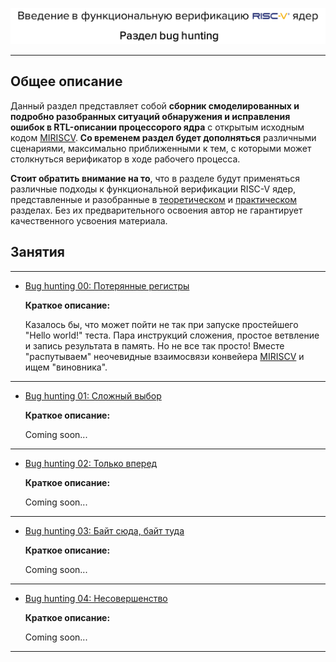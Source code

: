 ![](../doc/pic/preview_6.png)

---

## Общее описание

Данный раздел представляет собой **сборник смоделированных и подробно разобранных ситуаций обнаружения и исправления ошибок в RTL-описании процессорого ядра** с открытым исходным кодом [MIRISCV](https://github.com/MPSU/MIRISCV/tree/b510b308addc4a7271e36f2a348bd18bf24c1d77). **Со временем раздел будет дополняться** различными сценариями, максимально приближенными к тем, с которыми может столкнуться верификатор в ходе рабочего процесса. 

**Стоит обратить внимание на то**, что в разделе будут применяться различные подходы к функциональной верификации RISC-V ядер, представленные и разобранные в [теоретическом](../../theory/) и [практическом](../../practice/) разделах. Без их предварительного освоения автор не гарантирует качественного усвоения материала.

## Занятия

---

- [Bug hunting 00: Потерянные регистры](./00_regs/)
  
  **Краткое описание:**

  Казалось бы, что может пойти не так при запуске простейшего "Hello world!" теста. Пара инструкций сложения, простое ветвление и запись результата в память. Но не все так просто! Вместе "распутываем" неочевидные взаимосвязи конвейера [MIRISCV](https://github.com/MPSU/MIRISCV/tree/b510b308addc4a7271e36f2a348bd18bf24c1d77) и ищем "виновника".


---

- [Bug hunting 01: Сложный выбор](./01_branch/)
  
  **Краткое описание:**

  Coming soon...

---

- [Bug hunting 02: Только вперед](./02_cu/)

  **Краткое описание:**
  
  Coming soon...


---

- [Bug hunting 03: Байт сюда, байт туда](./03_mem/)

  **Краткое описание:**

  Coming soon...

---

- [Bug hunting 04: Несовершенство](./04_imperfection)

  **Краткое описание:**

  Coming soon...

---
